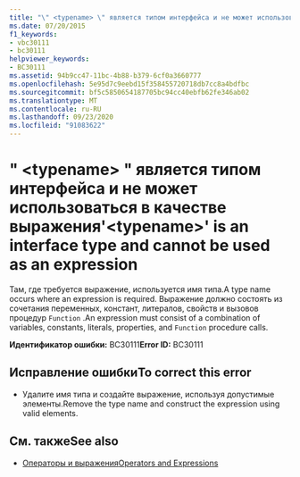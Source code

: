 ```yaml
---
title: "\" <typename> \" является типом интерфейса и не может использоваться в качестве выражения"
ms.date: 07/20/2015
f1_keywords:
- vbc30111
- bc30111
helpviewer_keywords:
- BC30111
ms.assetid: 94b9cc47-11bc-4b88-b379-6cf0a3660777
ms.openlocfilehash: 5e95d7c9eebd15f358455720718db7cc8a4bdfbc
ms.sourcegitcommit: bf5c5850654187705bc94cc40ebfb62fe346ab02
ms.translationtype: MT
ms.contentlocale: ru-RU
ms.lasthandoff: 09/23/2020
ms.locfileid: "91083622"
---
```

# <a name="typename-is-an-interface-type-and-cannot-be-used-as-an-expression"></a><span data-ttu-id="945f1-102">" \<typename> " является типом интерфейса и не может использоваться в качестве выражения</span><span class="sxs-lookup"><span data-stu-id="945f1-102">'\<typename>' is an interface type and cannot be used as an expression</span></span>

<span data-ttu-id="945f1-103">Там, где требуется выражение, используется имя типа.</span><span class="sxs-lookup"><span data-stu-id="945f1-103">A type name occurs where an expression is required.</span></span> <span data-ttu-id="945f1-104">Выражение должно состоять из сочетания переменных, констант, литералов, свойств и вызовов процедур `Function` .</span><span class="sxs-lookup"><span data-stu-id="945f1-104">An expression must consist of a combination of variables, constants, literals, properties, and `Function` procedure calls.</span></span>  
  
 <span data-ttu-id="945f1-105">**Идентификатор ошибки:** BC30111</span><span class="sxs-lookup"><span data-stu-id="945f1-105">**Error ID:** BC30111</span></span>  
  
## <a name="to-correct-this-error"></a><span data-ttu-id="945f1-106">Исправление ошибки</span><span class="sxs-lookup"><span data-stu-id="945f1-106">To correct this error</span></span>  
  
- <span data-ttu-id="945f1-107">Удалите имя типа и создайте выражение, используя допустимые элементы.</span><span class="sxs-lookup"><span data-stu-id="945f1-107">Remove the type name and construct the expression using valid elements.</span></span>  
  
## <a name="see-also"></a><span data-ttu-id="945f1-108">См. также</span><span class="sxs-lookup"><span data-stu-id="945f1-108">See also</span></span>

- [<span data-ttu-id="945f1-109">Операторы и выражения</span><span class="sxs-lookup"><span data-stu-id="945f1-109">Operators and Expressions</span></span>](../programming-guide/language-features/operators-and-expressions/index.md)
